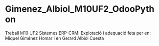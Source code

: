 # Gimenez_Albiol_M10UF2_OdooPython
Treball M10 UF2 Sistemes ERP-CRM: Explotació i adequació feta per en:
Miquel Giménez Homar i en Gerard Albiol Cuesta
